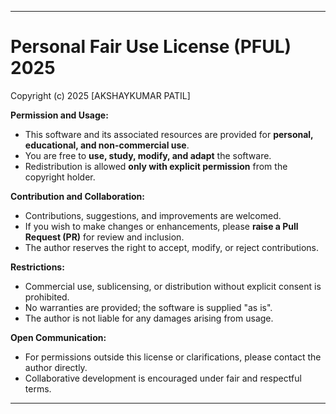 ***

# Personal Fair Use License (PFUL) 2025

Copyright (c) 2025 [AKSHAYKUMAR PATIL]

**Permission and Usage:**

- This software and its associated resources are provided for **personal, educational, and non-commercial use**.
- You are free to **use, study, modify, and adapt** the software.
- Redistribution is allowed **only with explicit permission** from the copyright holder.

**Contribution and Collaboration:**

- Contributions, suggestions, and improvements are welcomed.
- If you wish to make changes or enhancements, please **raise a Pull Request (PR)** for review and inclusion.
- The author reserves the right to accept, modify, or reject contributions.

**Restrictions:**

- Commercial use, sublicensing, or distribution without explicit consent is prohibited.
- No warranties are provided; the software is supplied "as is".
- The author is not liable for any damages arising from usage.

**Open Communication:**

- For permissions outside this license or clarifications, please contact the author directly.
- Collaborative development is encouraged under fair and respectful terms.

***
